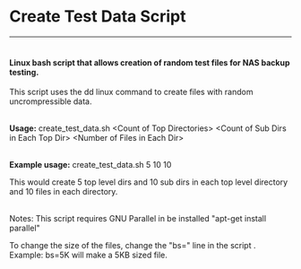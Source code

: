 <h1><strong>Create Test Data Script</strong></h1>
<hr />
<h4><br />Linux bash script that allows creation of random test files for NAS backup testing.</h4>
<p>This script uses the dd linux command to create files with random uncrompressible data.</p>
<p><br /><strong>Usage:</strong> create_test_data.sh &lt;Count of Top Directories&gt; &lt;Count of Sub Dirs in Each Top Dir&gt; &lt;Number of Files in Each Dir&gt;</p>
<p><br /><strong>Example usage:</strong> create_test_data.sh 5 10 10 </p>
<p>This would create 5 top level dirs and 10 sub dirs in each top level directory and 10 files in each directory.</p>
<p><br />Notes: This script requires GNU Parallel in be installed "apt-get install parallel"</p>
<p><span class="pl-c">To change the size of the files, change the "bs=" line in the script . Example: bs=5K will make a 5KB sized file.</span></p>
<p>&nbsp;</p>
